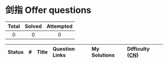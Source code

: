 # 剑指 Offer questions

|Total|Solved|Attempted|
|:---:|:---:|:---:|
|0|0|0|



|Status|#|Title|Question Links|My Solutions|Difficulty ([CN](https://leetcode.cn/problemset/all))|
|:---|:---|:---|:---|:---|:---|

